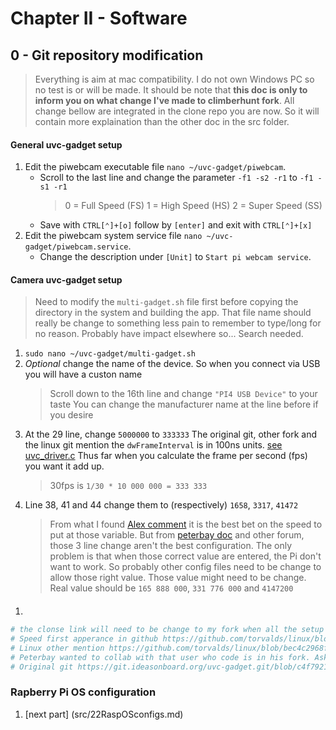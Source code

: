 # Chapter II - Software

## 0 - Git repository modification

> Everything is aim at mac compatibility. I do not own Windows PC so no test is or will be made.
> It should be note that **this doc is only to inform you on what change I've made to climberhunt fork**. All change bellow are integrated in the clone repo you are now. So it will contain more explaination than the other doc in the src folder.

#### General uvc-gadget setup

  1. Edit the piwebcam executable file `nano ~/uvc-gadget/piwebcam`. 
     - Scroll to the last line and change the parameter `-f1 -s2 -r1` to `-f1 -s1 -r1`
       > 0 = Full Speed (FS)
       > 1 = High Speed (HS)
       > 2 = Super Speed (SS)
     - Save with `CTRL[⌃]+[o]` follow by `[enter]` and exit with `CTRL[⌃]+[x]` 
  1. Edit the piwebcam system service file `nano ~/uvc-gadget/piwebcam.service`.
     - Change the description under `[Unit]` to `Start pi webcam service`.

#### Camera uvc-gadget setup

> Need to modify the `multi-gadget.sh` file first before copying the directory in the system and building the app. 
> That file name should really be change to something less pain to remember to type/long for no reason. Probably have impact elsewhere so... Search needed.

  1. `sudo nano ~/uvc-gadget/multi-gadget.sh`
  1. *Optional* change the name of the device. So when you connect via USB you will have a custon name
     > Scroll down to the 16th line and change `"PI4 USB Device"` to your taste
     >  You can change the manufacturer name at the line before if you desire
  1. At the 29 line, change `5000000` to `333333`
     The original git, other fork and the linux git mention the `dwFrameInterval` is in 100ns units. [see uvc_driver.c](https://github.com/torvalds/linux/blob/c4439713e82a0d746e533ae5ddd7dfa832e2a486/drivers/media/usb/uvc/uvc_driver.c#L381) 
     Thus far when you calculate the frame per second (fps) you want it add up.
     > 30fps is `1/30 * 10 000 000 = 333 333`
  1. Line 38, 41 and 44 change them to (respectively) `1658`, `3317`, `41472`
     > From what I found [Alex comment](http://www.davidhunt.ie/raspberry-pi-zero-with-pi-camera-as-usb-webcam/#comment-107218) it is the best bet on the speed to put at those variable. But from [peterbay doc](https://github.com/peterbay/uvc-gadget/blob/master/doc/src/frame-resolution.md) and other forum, those 3 line change aren't the best configuration. The only problem is that when those correct value are entered, the Pi don't want to work. So probably other config files need to be change to allow those right value. Those value might need to be change. Real value should be `165 888 000`, `331 776 000` and `4147200`

#### 
  >
  1. 
``` bash
# the clonse link will need to be change to my fork when all the setup guide is done. so it shoule be /thanyth/uvc-gadget.git
# Speed first apperance in github https://github.com/torvalds/linux/blob/bec4c2968fce2f44ce62d05288a633cd99a722eb/drivers/usb/gadget/function/f_uvc.c#L478
# Linux other mention https://github.com/torvalds/linux/blob/bec4c2968fce2f44ce62d05288a633cd99a722eb/drivers/usb/gadget/function/f_fs.c#L121
# Peterbay wanted to collab with that user who code is in his fork. Asking there? https://github.com/kinweilee/v4l2-mmal-uvc/blob/master/v4l2-mmal-uvc.c 
# Original git https://git.ideasonboard.org/uvc-gadget.git/blob/c4f79214e425ae26ec9c27cc0995122321631b87:/lib/uvc.c#l295
``` 

### Rapberry Pi OS configuration
<!--- Temporary file so no need for this part--->
  1. [next part] (src/22RaspOSconfigs.md)